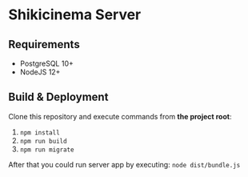 # Shikicinema Server

## Requirements

*   PostgreSQL 10+
*   NodeJS 12+

## Build & Deployment

Clone this repository and execute commands from __the project root__:

1.  `npm install`
2.  `npm run build`
3.  `npm run migrate`

After that you could run server app by executing: `node dist/bundle.js`
